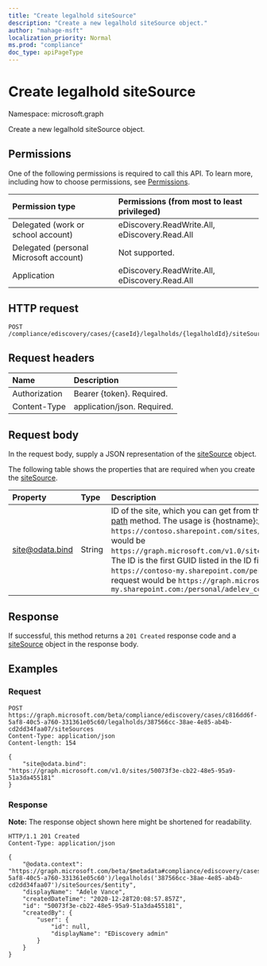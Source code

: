 ```yaml
---
title: "Create legalhold siteSource"
description: "Create a new legalhold siteSource object."
author: "mahage-msft"
localization_priority: Normal
ms.prod: "compliance"
doc_type: apiPageType
---
```


# Create legalhold siteSource

Namespace: microsoft.graph

Create a new legalhold siteSource object.

## Permissions

One of the following permissions is required to call this API. To learn more, including how to choose permissions, see [Permissions](/graph/permissions-reference).

|Permission type|Permissions (from most to least privileged)|
|:---|:---|
|Delegated (work or school account)|eDiscovery.ReadWrite.All, eDiscovery.Read.All|
|Delegated (personal Microsoft account)|Not supported.|
|Application|eDiscovery.ReadWrite.All, eDiscovery.Read.All|

## HTTP request

<!-- {
  "blockType": "ignored"
}
-->

``` http
POST /compliance/ediscovery/cases/{caseId}/legalholds/{legalholdId}/siteSources
```

## Request headers

|Name|Description|
|:---|:---|
|Authorization|Bearer {token}. Required.|
|Content-Type|application/json. Required.|

## Request body

In the request body, supply a JSON representation of the [siteSource](../resources/sitesource.md) object.

The following table shows the properties that are required when you create the [siteSource](../resources/sitesource.md).

|Property|Type|Description|
|:---|:---|:---|
|site@odata.bind|String|ID of the site, which you can get from the [site](../resources/site.md) resource by using the [Get a site resource by path](../api/site-getbypath.md) method. The usage is {hostname}:/{relative-path}. For the site URL `https://contoso.sharepoint.com/sites/HumanResources`, the Microsoft Graph request would be `https://graph.microsoft.com/v1.0/sites/contoso.sharepoint.com:/sites/HumanResources`. The ID is the first GUID listed in the ID field.  For the OneDrive for business site URL `https://contoso-my.sharepoint.com/personal/adelev_contoso_com`, the Microsoft Graph request would be `https://graph.microsoft.com/v1.0/sites/contoso-my.sharepoint.com:/personal/adelev_contoso_com` |

## Response

If successful, this method returns a `201 Created` response code and a [siteSource](../resources/sitesource.md) object in the response body.

## Examples

### Request

<!-- {
  "blockType": "request",
  "name": "create_sitesource_from_"
}
-->

``` http
POST https://graph.microsoft.com/beta/compliance/ediscovery/cases/c816dd6f-5af8-40c5-a760-331361e05c60/legalholds/387566cc-38ae-4e85-ab4b-cd2dd34faa07/siteSources
Content-Type: application/json
Content-length: 154

{
    "site@odata.bind": "https://graph.microsoft.com/v1.0/sites/50073f3e-cb22-48e5-95a9-51a3da455181"
}
```

### Response

**Note:** The response object shown here might be shortened for readability.
<!-- {
  "blockType": "response",
  "truncated": true,
  "@odata.type": "microsoft.graph.siteSource"
}
-->

``` http
HTTP/1.1 201 Created
Content-Type: application/json

{
    "@odata.context": "https://graph.microsoft.com/beta/$metadata#compliance/ediscovery/cases('c816dd6f-5af8-40c5-a760-331361e05c60')/legalholds('387566cc-38ae-4e85-ab4b-cd2dd34faa07')/siteSources/$entity",
    "displayName": "Adele Vance",
    "createdDateTime": "2020-12-28T20:08:57.857Z",
    "id": "50073f3e-cb22-48e5-95a9-51a3da455181",
    "createdBy": {
        "user": {
            "id": null,
            "displayName": "EDiscovery admin"
        }
    }
}
```
